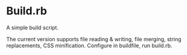 # Build.rb

A simple build script.

The current version supports file reading & writing, file merging, string replacements, CSS minification. Configure in buildfile, run build.rb.